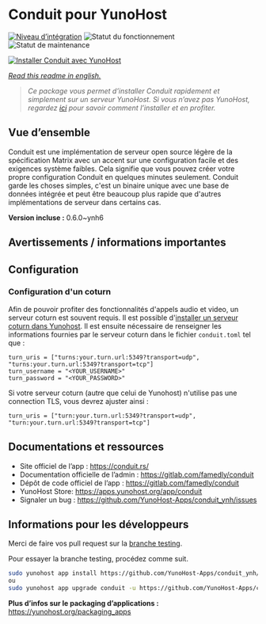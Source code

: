 <!--
N.B.: This README was automatically generated by https://github.com/YunoHost/apps/tree/master/tools/readme_generator
It shall NOT be edited by hand.
-->

# Conduit pour YunoHost

[![Niveau d’intégration](https://dash.yunohost.org/integration/conduit.svg)](https://dash.yunohost.org/appci/app/conduit) ![Statut du fonctionnement](https://ci-apps.yunohost.org/ci/badges/conduit.status.svg) ![Statut de maintenance](https://ci-apps.yunohost.org/ci/badges/conduit.maintain.svg)

[![Installer Conduit avec YunoHost](https://install-app.yunohost.org/install-with-yunohost.svg)](https://install-app.yunohost.org/?app=conduit)

*[Read this readme in english.](./README.md)*

> *Ce package vous permet d’installer Conduit rapidement et simplement sur un serveur YunoHost.
Si vous n’avez pas YunoHost, regardez [ici](https://yunohost.org/#/install) pour savoir comment l’installer et en profiter.*

## Vue d’ensemble

Conduit est une implémentation de serveur open source légère de la spécification Matrix avec un accent sur une configuration facile et des exigences système faibles. Cela signifie que vous pouvez créer votre propre configuration Conduit en quelques minutes seulement.
Conduit garde les choses simples, c'est un binaire unique avec une base de données intégrée et peut être beaucoup plus rapide que d'autres implémentations de serveur dans certains cas.

**Version incluse :** 0.6.0~ynh6
## Avertissements / informations importantes

## Configuration

### Configuration d'un coturn
Afin de pouvoir profiter des fonctionnalités d'appels audio et video, un serveur coturn est souvent requis. Il est possible d'[installer un serveur coturn dans Yunohost](https://github.com/YunoHost-Apps/coturn_ynh/blob/master/README_fr.md).
Il est ensuite nécessaire de renseigner les informations fournies par le serveur coturn dans le fichier `conduit.toml` tel que :
```
turn_uris = ["turns:your.turn.url:5349?transport=udp", "turns:your.turn.url:5349?transport=tcp"]
turn_username = "<YOUR_USERNAME>"
turn_password = "<YOUR_PASSWORD>"
```
Si votre serveur coturn (autre que celui de Yunohost) n'utilise pas une connection TLS, vous devrez ajuster ainsi :
```
turn_uris = ["turn:your.turn.url:5349?transport=udp", "turn:your.turn.url:5349?transport=tcp"]
```


## Documentations et ressources

* Site officiel de l’app : <https://conduit.rs/>
* Documentation officielle de l’admin : <https://gitlab.com/famedly/conduit>
* Dépôt de code officiel de l’app : <https://gitlab.com/famedly/conduit>
* YunoHost Store: <https://apps.yunohost.org/app/conduit>
* Signaler un bug : <https://github.com/YunoHost-Apps/conduit_ynh/issues>

## Informations pour les développeurs

Merci de faire vos pull request sur la [branche testing](https://github.com/YunoHost-Apps/conduit_ynh/tree/testing).

Pour essayer la branche testing, procédez comme suit.

``` bash
sudo yunohost app install https://github.com/YunoHost-Apps/conduit_ynh/tree/testing --debug
ou
sudo yunohost app upgrade conduit -u https://github.com/YunoHost-Apps/conduit_ynh/tree/testing --debug
```

**Plus d’infos sur le packaging d’applications :** <https://yunohost.org/packaging_apps>
